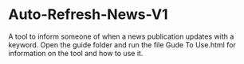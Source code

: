 # Auto-Refresh-News-V1
A tool to inform someone of when a news publication updates with a keyword.
Open the guide folder and run the file Gude To Use.html for information on the tool and how to use it.
